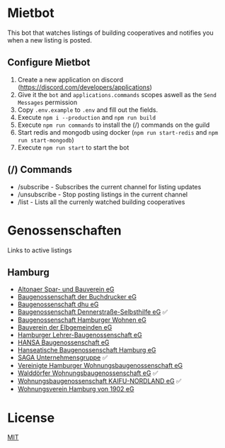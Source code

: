 # Mietbot

This bot that watches listings of building cooperatives and notifies you when a new listing is posted.

## Configure Mietbot

1. Create a new application on discord (https://discord.com/developers/applications)
2. Give it the `bot` and `applications.commands` scopes aswell as the `Send Messages` permission
3. Copy `.env.example` to `.env` and fill out the fields.
4. Execute `npm i --production` and `npm run build`
5. Execute `npm run commands` to install the (/) commands on the guild
6. Start redis and mongodb using docker (`npm run start-redis` and `npm run start-mongodb`)
7. Execute `npm run start` to start the bot

## (/) Commands
* /subscribe - Subscribes the current channel for listing updates
* /unsubscribe - Stop posting listings in the current channel
* /list - Lists all the currenly watched building cooperatives

# Genossenschaften
Links to active listings
## Hamburg
  - [Altonaer Spar- und Bauverein eG](https://2222820.hpm.immosolve.eu/?startRoute=result-list&objectIdentifier=2#!/result-list-2%60)
  - [Baugenossenschaft der Buchdrucker eG](https://buchdrucker.immomio.de/)
  - [Baugenossenschaft dhu eG](https://hpm2.immosolve.eu/immosolve_presentation/pub/modern/2223228/HP/immo.jsp)
  - [Baugenossenschaft Dennerstraße-Selbsthilfe eG](https://www.bds-hamburg.de/unser-angebot/wohnungsangebote/) ✅
  - [Baugenossenschaft Hamburger Wohnen eG](https://www.hamburgerwohnen.de/wohnungsbestand/freie-wohnungen.html)
  - [Bauverein der Elbgemeinden eG](https://www.bve.de/wohnen-beim-bve/wohnungsbestand/wohnungsangebote/)
  - [Hamburger Lehrer-Baugenossenschaft eG](https://portal.immobilienscout24.de/ergebnisliste/45584335)
  - [HANSA Baugenossenschaft eG](https://hansa-baugenossenschaft.de/wohnen/unsere-wohnungen)
  - [Hanseatische Baugenossenschaft Hamburg eG](https://www.hanseatische.de/de/wohnungsangebote)
  - [SAGA Unternehmensgruppe](https://www.saga.hamburg/immobiliensuche) ✅
  - [Vereinigte Hamburger Wohnungsbaugenossenschaft eG](https://www.vhw-hamburg.de/wohnen/aktuelle-angebote.html)
  - [Walddörfer Wohnungsbaugenossenschaft eG](https://hpm2.immosolve.eu/immosolve_presentation/pub/modern/2227215/HP/immo.jsp) ✅
  - [Wohnungsbaugenossenschaft KAIFU-NORDLAND eG](https://kaifu.de/wohnen/hamburg) ✅
  - [Wohnungsverein Hamburg von 1902 eG](https://wv1902.de/wohnungsangebote/)

# License
[MIT](https://github.com/jhoogstraat/mietbot/blob/main/LICENSE)